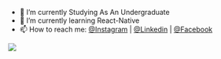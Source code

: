 
- 🔭 I’m currently Studying As An Undergraduate
- 🌱 I’m currently learning React-Native
- 📫 How to reach me: <a href="https://www.instagram.com/menjaa__/ ">@Instagram</a> | <a href="https://www.linkedin.com/in/meraj-vindira-169193197/">@Linkedin</a> | <a href="https://www.facebook.com/Meraj.Vindira/">@Facebook</a>


<img src ="https://github-readme-stats.vercel.app/api?username=meraj6091&&show_icons=true&title_color=blue&icon_color=bb2acf&text_color=daf7dc&bg_color=151515"/>
